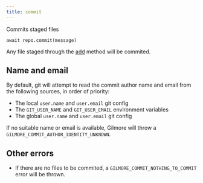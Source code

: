 ```yaml
---
title: commit
---
```


<div class="lead">Commits staged files</div>

`await repo.commit(message)`

Any file staged through the [add](/add/) method will be commited.

## Name and email

By default, git will attempt to read the commit author name and email from the
following sources, in order of priority:

- The local `user.name` and `user.email` git config
- The `GIT_USER_NAME` and `GIT_USER_EMAIL` environment variables
- The global `user.name` and `user.email` git config

If no suitable name or email is available, Gilmore will throw
a `GILMORE_COMMIT_AUTHOR_IDENTITY_UNKNOWN`.

## Other errors

- If there are no files to be commited, a `GILMORE_COMMIT_NOTHING_TO_COMMIT`
  error will be thrown.
